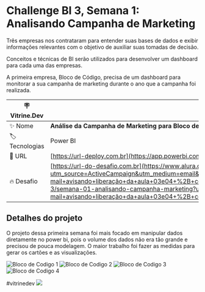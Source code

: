 # Challenge BI 3, Semana 1: Analisando Campanha de Marketing

Três empresas nos contrataram para entender suas bases de dados e exibir informações relevantes com o objetivo de auxiliar suas tomadas de decisão.

Conceitos e técnicas de BI serão utilizados para desenvolver um dashboard para cada uma das empresas.

A primeira empresa, Bloco de Código, precisa de um dashboard para monitorar a sua campanha de marketing durante o ano que a campanha foi realizada.

| :placard: Vitrine.Dev |     |
| -------------  | --- |
| :sparkles: Nome        | **Análise da Campanha de Marketing para Bloco de Código**
| :label: Tecnologias | Power BI
| :rocket: URL         | [https://url-deploy.com.br](https://app.powerbi.com/groups/me/reports/100b0fb2-d84d-4870-8399-5e7390ad15ed/ReportSection?experience=power-bi)
| :fire: Desafio     | [https://url-do-desafio.com.br](https://www.alura.com.br/challenges/bi-3/semana-01-analisando-campanha-marketing?utm_source=ActiveCampaign&utm_medium=email&utm_content=%5BChallenge+BI%5D+Últimos+desafios+no+ar%2C++FIRSTNAME++✅&utm_campaign=%5BCHALLANGE%5D+%28BI+-+3ª+ed+%29+E-mail+avisando+liberação+da+aula+03e04+%2B+convite+live+revisão+de+código&vgo_ee=mKTVeqpAVLCa826HX79VkAElXDeJb3f%2B2ZlM5qkzzonLj45b3mzIJUAtHW4%3D%3Aj4gcxOoBGq6WUj23EhhOPMKRehPXwisZ)https://www.alura.com.br/challenges/bi-3/semana-01-analisando-campanha-marketing?utm_source=ActiveCampaign&utm_medium=email&utm_content=%5BChallenge+BI%5D+Últimos+desafios+no+ar%2C++FIRSTNAME++✅&utm_campaign=%5BCHALLANGE%5D+%28BI+-+3ª+ed+%29+E-mail+avisando+liberação+da+aula+03e04+%2B+convite+live+revisão+de+código&vgo_ee=mKTVeqpAVLCa826HX79VkAElXDeJb3f%2B2ZlM5qkzzonLj45b3mzIJUAtHW4%3D%3Aj4gcxOoBGq6WUj23EhhOPMKRehPXwisZ



## Detalhes do projeto

O projeto dessa primeira semana foi mais focado em manipular dados diretamente no power bi, pois o volume dos dados não era tão grande e precisou de pouca modelagem. 
O maior trabalho foi fazer as medidas para gerar os cartões e as visualizações.

![Bloco de Codigo 1](https://github.com/amluiz/Challenge-BI-Semana-1-2023/assets/56764370/81ddcc1f-2917-4056-882b-89be180330db)
![Bloco de Codigo 2](https://github.com/amluiz/Challenge-BI-Semana-1-2023/assets/56764370/39b74419-06de-4cfb-99c0-fa7d09682806)
![Bloco de Codigo 3](https://github.com/amluiz/Challenge-BI-Semana-1-2023/assets/56764370/7bdb9b77-c7b3-4028-b73f-cc037889ff28)
![Bloco de Codigo 4](https://github.com/amluiz/Challenge-BI-Semana-1-2023/assets/56764370/5d54bf94-657d-4530-b0c8-a30935cace19)





#vitrinedev 
![]([https://via.placeholder.com/1200x500.png?text=imagem+lindona+do+meu+projeto#vitrinedev](https://www.alura.com.br/artigos/assets/vitrine-dev/vitrine-dev-alura.jpg))
